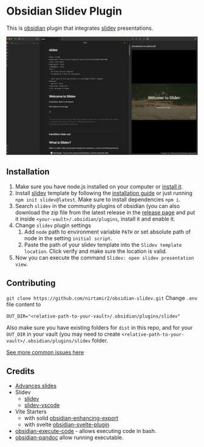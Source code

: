 # Obsidian Slidev Plugin

This is [obsidian](https://obsidian.md) plugin that integrates [slidev](https://github.com/slidevjs/slidev) presentations.

[![screencast](./docs/screenshot.png)](./docs/screencast.mp4)

## Installation

1. Make sure you have node.js installed on your computer or [install it](https://nodejs.org/en/download/package-manager).
2. Install [slidev](https://sli.dev/) template by following the [installation guide](https://sli.dev/guide/install.html#starter-template) or just running `npm init slidev@latest`. Make sure to install dependencies `npm i`.
3. Search `slidev` in the community plugins of obsidian (you can also download the zip file from the latest release in the [release page](https://github.com/nirtamir2/obsidian-slidev/releases) and put it inside `<your-vault>/.obsidian/plugins`, install it and enable it.
4. Change `slidev` plugin settings
   1. Add `node` path to environment variable `PATH` or set absolute path of node in the setting `initial script`.
   2. Paste the path of your slidev template into the `Slidev template location`. Click verify and make sure the location is valid.
5. Now you can execute the command `Slidev: open slidev presentation view`.

## Contributing

`git clone https://github.com/nirtamir2/obsidian-slidev.git`
Change `.env` file content to

```dotenv
OUT_DIR="<relative-path-to-your-vault>/.obsidian/plugins/slidev"
```

Also make sure you have existing folders for `dist` in this repo, and for your `OUT_DIR` in your vault (you may need to create `<relative-path-to-your-vault>/.obsidian/plugins/slidev` folder.

[See more common issues here](./docs/common-problems.md)

## Credits

- [Advances slides](https://github.com/MSzturc/obsidian-advanced-slides)
- Slidev
  - [slidev](https://github.com/slidevjs/slidev)
  - [slidev-vscode](https://github.com/slidevjs/slidev-vscode)
- Vite Starters
  - with solid [obsidian-enhancing-export](https://github.com/mokeyish/obsidian-enhancing-export)
  - with svelte [obsidian-svelte-plugin](https://github.com/emilio-toledo/obsidian-svelte-plugin)
- [obsidian-execute-code](https://github.com/twibiral/obsidian-execute-code) - allows executing code in bash.
- [obsidian-pandoc](https://github.com/OliverBalfour/obsidian-pandoc) allow running executable.
